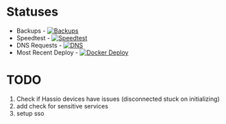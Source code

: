 # Statuses
* Backups - [![Backups](https://github.com/jnstockley/infrastructure/actions/workflows/backups.yaml/badge.svg?branch=main)](https://github.com/jnstockley/infrastructure/actions/workflows/backups.yaml)
* Speedtest - [![Speedtest](https://github.com/jnstockley/infrastructure/actions/workflows/speedtest.yaml/badge.svg)](https://github.com/jnstockley/infrastructure/actions/workflows/speedtest.yaml)
* DNS Requests - [![DNS](https://github.com/jnstockley/infrastructure/actions/workflows/dns.yaml/badge.svg)](https://github.com/jnstockley/infrastructure/actions/workflows/dns.yaml)
* Most Recent Deploy - [![Docker Deploy](https://github.com/jnstockley/infrastructure/actions/workflows/deploy.yml/badge.svg)](https://github.com/jnstockley/infrastructure/actions/workflows/deploy.yml)

# TODO
1. Check if Hassio devices have issues (disconnected stuck on initializing)
2. add check for sensitive services
3. setup sso
